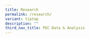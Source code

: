 ```yaml
---
title: Research
permalink: /research/
variant: tiptap
description: ""
third_nav_title: PEC Data & Analysis
---
```

<p></p>